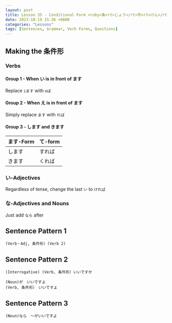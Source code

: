 ```yaml
--- 
layout: post 
title: Lesson 35 - Conditional Form <ruby>条<rt>じょう</rt>件<rt>けん</rt>形</ruby>
date: 2023-10-19 15:36 +0800 
categories: "Lessons"
tags: [Sentences, Grammar, Verb Forms, Questions]
---
```


## Making the 条件形

### Verbs 

#### Group 1 - When い is in front of ます
Replace `iます` with `eば`

#### Group 2 - When え is in front of ます
Simply replace `ます` with `れば`

#### Group 3 - します and きます

| ます-Form | て-form |
| -- | -- |
| します  | すれば |
| きます | くれば |

### い-Adjectives
Regardless of tense, change the last `い` to `ければ`

### な-Adjectives and Nouns
Just add `なら` after

## Sentence Pattern 1
```
(Verb・Adj, 条件形）(Verb 2)
```

## Sentence Pattern 2
```
(Interrogative) (Verb, 条件形）いいですか

(Noun)が　いいですよ
(Verb, 条件形）　いいですよ
```

## Sentence Pattern 3
```
(Noun)なら　～がいいですよ
```
